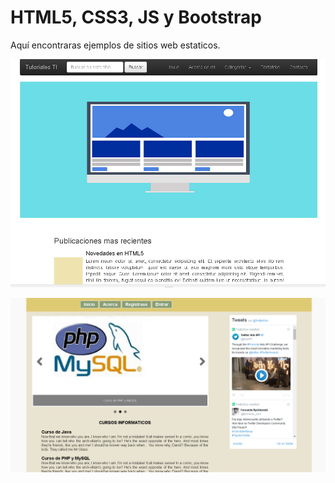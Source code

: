 # HTML5, CSS3, JS y Bootstrap 

Aquí encontraras ejemplos de sitios web estaticos.

![Screenshot](https://github.com/Erik21-Unam/ejemplos-sitios-web/blob/master/Blog/img/screenshot.PNG)

![Screenshot](https://github.com/Erik21-Unam/ejemplos-sitios-web/blob/master/WebCursos/img/screenshot.PNG)
